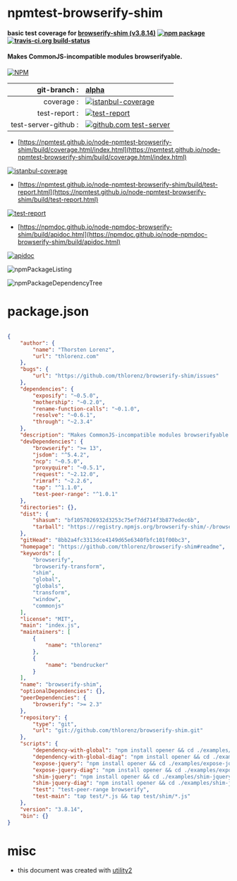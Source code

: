 # npmtest-browserify-shim

#### basic test coverage for  [browserify-shim (v3.8.14)](https://github.com/thlorenz/browserify-shim#readme)  [![npm package](https://img.shields.io/npm/v/npmtest-browserify-shim.svg?style=flat-square)](https://www.npmjs.org/package/npmtest-browserify-shim) [![travis-ci.org build-status](https://api.travis-ci.org/npmtest/node-npmtest-browserify-shim.svg)](https://travis-ci.org/npmtest/node-npmtest-browserify-shim)

#### Makes CommonJS-incompatible modules browserifyable.

[![NPM](https://nodei.co/npm/browserify-shim.png?downloads=true&downloadRank=true&stars=true)](https://www.npmjs.com/package/browserify-shim)

| git-branch : | [alpha](https://github.com/npmtest/node-npmtest-browserify-shim/tree/alpha)|
|--:|:--|
| coverage : | [![istanbul-coverage](https://npmtest.github.io/node-npmtest-browserify-shim/build/coverage.badge.svg)](https://npmtest.github.io/node-npmtest-browserify-shim/build/coverage.html/index.html)|
| test-report : | [![test-report](https://npmtest.github.io/node-npmtest-browserify-shim/build/test-report.badge.svg)](https://npmtest.github.io/node-npmtest-browserify-shim/build/test-report.html)|
| test-server-github : | [![github.com test-server](https://npmtest.github.io/node-npmtest-browserify-shim/GitHub-Mark-32px.png)](https://npmtest.github.io/node-npmtest-browserify-shim/build/app/index.html) | | build-artifacts : | [![build-artifacts](https://npmtest.github.io/node-npmtest-browserify-shim/glyphicons_144_folder_open.png)](https://github.com/npmtest/node-npmtest-browserify-shim/tree/gh-pages/build)|

- [https://npmtest.github.io/node-npmtest-browserify-shim/build/coverage.html/index.html](https://npmtest.github.io/node-npmtest-browserify-shim/build/coverage.html/index.html)

[![istanbul-coverage](https://npmtest.github.io/node-npmtest-browserify-shim/build/screenCapture.buildCi.browser.%252Ftmp%252Fbuild%252Fcoverage.lib.html.png)](https://npmtest.github.io/node-npmtest-browserify-shim/build/coverage.html/index.html)

- [https://npmtest.github.io/node-npmtest-browserify-shim/build/test-report.html](https://npmtest.github.io/node-npmtest-browserify-shim/build/test-report.html)

[![test-report](https://npmtest.github.io/node-npmtest-browserify-shim/build/screenCapture.buildCi.browser.%252Ftmp%252Fbuild%252Ftest-report.html.png)](https://npmtest.github.io/node-npmtest-browserify-shim/build/test-report.html)

- [https://npmdoc.github.io/node-npmdoc-browserify-shim/build/apidoc.html](https://npmdoc.github.io/node-npmdoc-browserify-shim/build/apidoc.html)

[![apidoc](https://npmdoc.github.io/node-npmdoc-browserify-shim/build/screenCapture.buildCi.browser.%252Ftmp%252Fbuild%252Fapidoc.html.png)](https://npmdoc.github.io/node-npmdoc-browserify-shim/build/apidoc.html)

![npmPackageListing](https://npmtest.github.io/node-npmtest-browserify-shim/build/screenCapture.npmPackageListing.svg)

![npmPackageDependencyTree](https://npmtest.github.io/node-npmtest-browserify-shim/build/screenCapture.npmPackageDependencyTree.svg)



# package.json

```json

{
    "author": {
        "name": "Thorsten Lorenz",
        "url": "thlorenz.com"
    },
    "bugs": {
        "url": "https://github.com/thlorenz/browserify-shim/issues"
    },
    "dependencies": {
        "exposify": "~0.5.0",
        "mothership": "~0.2.0",
        "rename-function-calls": "~0.1.0",
        "resolve": "~0.6.1",
        "through": "~2.3.4"
    },
    "description": "Makes CommonJS-incompatible modules browserifyable.",
    "devDependencies": {
        "browserify": ">= 13",
        "jsdom": "^5.4.2",
        "ncp": "~0.5.0",
        "proxyquire": "~0.5.1",
        "request": "~2.12.0",
        "rimraf": "~2.2.6",
        "tap": "^1.1.0",
        "test-peer-range": "^1.0.1"
    },
    "directories": {},
    "dist": {
        "shasum": "bf1057026932d3253c75ef7dd714f3b877edec6b",
        "tarball": "https://registry.npmjs.org/browserify-shim/-/browserify-shim-3.8.14.tgz"
    },
    "gitHead": "8bb2a4fc3313dce4149d65e6340fbfc101f00bc3",
    "homepage": "https://github.com/thlorenz/browserify-shim#readme",
    "keywords": [
        "browserify",
        "browserify-transform",
        "shim",
        "global",
        "globals",
        "transform",
        "window",
        "commonjs"
    ],
    "license": "MIT",
    "main": "index.js",
    "maintainers": [
        {
            "name": "thlorenz"
        },
        {
            "name": "bendrucker"
        }
    ],
    "name": "browserify-shim",
    "optionalDependencies": {},
    "peerDependencies": {
        "browserify": ">= 2.3"
    },
    "repository": {
        "type": "git",
        "url": "git://github.com/thlorenz/browserify-shim.git"
    },
    "scripts": {
        "dependency-with-global": "npm install opener && cd ./examples/dependency-with-global && npm install && node build.js && opener index.html",
        "dependency-with-global-diag": "npm install opener && cd ./examples/dependency-with-global && npm install && node build-diag.js && opener index.html",
        "expose-jquery": "npm install opener && cd ./examples/expose-jquery && npm install && node build.js && opener index.html",
        "expose-jquery-diag": "npm install opener && cd ./examples/expose-jquery && npm install && node build-diag.js && opener index.html",
        "shim-jquery": "npm install opener && cd ./examples/shim-jquery && npm install && node build.js && opener index.html",
        "shim-jquery-diag": "npm install opener && cd ./examples/shim-jquery && npm install && node build-diag.js && opener index.html",
        "test": "test-peer-range browserify",
        "test-main": "tap test/*.js && tap test/shim/*.js"
    },
    "version": "3.8.14",
    "bin": {}
}
```



# misc
- this document was created with [utility2](https://github.com/kaizhu256/node-utility2)
